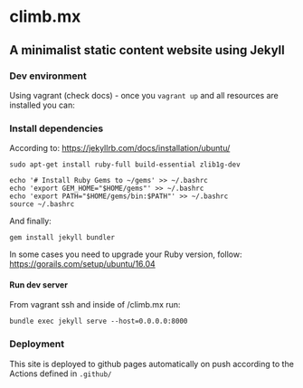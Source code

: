 # climb.mx

## A minimalist static content website using Jekyll

### Dev environment

Using vagrant (check docs) - once you ```vagrant up``` and all resources are installed you can:

### Install dependencies

According to: https://jekyllrb.com/docs/installation/ubuntu/

```sudo apt-get install ruby-full build-essential zlib1g-dev```

```
echo '# Install Ruby Gems to ~/gems' >> ~/.bashrc
echo 'export GEM_HOME="$HOME/gems"' >> ~/.bashrc
echo 'export PATH="$HOME/gems/bin:$PATH"' >> ~/.bashrc
source ~/.bashrc
```

And finally:

```gem install jekyll bundler```

In some cases you need to upgrade your Ruby version, follow: https://gorails.com/setup/ubuntu/16.04

#### Run dev server

From vagrant ssh and inside of /climb.mx run:

```bundle exec jekyll serve --host=0.0.0.0:8000```

### Deployment

This site is deployed to github pages automatically on push according to the Actions defined in ```.github/```
